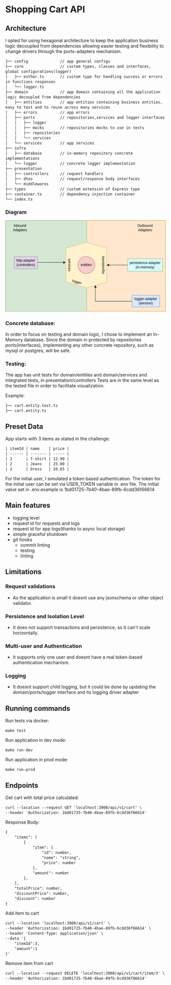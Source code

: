 # Shopping Cart API

## Architecture

I opted for using hexagonal architecture to keep the application business logic decoupled from dependencies allowing easier testing and flexibility to change drivers through the ports-adapters mechanism.

```
├── config              // app general configs
├── core                // custom types, classes and interfaces, global configurations(logger)
│   ├── either.ts       // custom type for handling success or errors in functions responses
│   └── logger.ts
├── domain              // app domain containing all the application logic decoupled from dependencies
│   ├── entities        // app entities containing business entities, easy to test and to reuse across many services
│   ├── errors          // app errors
│   ├── ports           // repositories,services and logger interfaces
│   │   ├── logger
│   │   ├── mocks       // repositories mocks to use in tests
│   │   ├── repositories
│   │   └── services
│   └── services        // app services
├── infra
│   ├── database        // in-memory repository concrete implementations
│   └── logger          // concrete logger implementation
├── presentation
│   ├── controllers     // request handlers
│   ├── dtos            // request/response body interfaces
│   └── middlewares
├── types               // custom extension of Express type
├── container.ts        // dependency injection container
└── index.ts
```

### Diagram

![Alt text](docs/architecture.jpg)

### Concrete database:

In order to focus on testing and domain logic, I chose to implement an In-Memory database.
Since the domain in protected by repositories ports(interfaces), implementing any other concrete repository, such as mysql or postgres, will be safe.

### Testing:

The app has unit tests for domain/entities and domain/services and integrated tests, in presentation/controllers
Tests are in the same level as the tested file in order to facilitate visualization.

Example:

```
├── cart.entity.test.ts
├── cart.entity.ts
```

## Preset Data

App starts with 3 items as stated in the challenge:

```
| itemId | name    | price |
| ------ | ------- | ----- |
| 1      | T-shirt | 12.99 |
| 2      | Jeans   | 25.00 |
| 3      | Dress   | 20.65 |
```

For the initial user, I simulated a token based authentication.
The token for the initial user can be set via USER_TOKEN variable in .env file.
The initial value set in .env.example is 1bd01725-7b40-4bae-89fb-6cdd36f66614

## Main features

- logging level
- request id for requests and logs
- request id for app logs(thanks to async local storage)
- simple graceful shutdown
- git hooks
  - commit linting
  - testing
  - linting

## Limitations

### Request validations

- As the application is small it doesnt use any jsonschema or other object validator.

### Persistence and Isolation Level

- It does not support transactions and persistence, so it can't scale horizontally.

### Multi-user and Authentication

- It supports only one user and doesnt have a real token-based authentication mechanism.

### Logging

- It doesnt support child logging, but it could be done by updating the domain/ports/logger interface and its logging driver adapter

## Running commands

Run tests via docker:

```
make test
```

Run application in dev mode:

```
make run-dev
```

Run application in prod mode:

```
make run-prod
```

## Endpoints

Get cart with total price calculated:

```
curl --location --request GET 'localhost:3000/api/v1/cart' \
--header 'Authorization: 1bd01725-7b40-4bae-89fb-6cdd36f66614'
```

Response Body:

```
{
    "items": [
        {
            "item": {
                "id": number,
                "name": "string",
                "price": number
            },
            "amount": number
        },
    ],
    "totalPrice": number,
    "discountPrice": number,
    "discount": number
}
```

Add item to cart

```
curl --location 'localhost:3000/api/v1/cart' \
--header 'Authorization: 1bd01725-7b40-4bae-89fb-6cdd36f66614' \
--header 'Content-Type: application/json' \
--data '{
    "itemId":3,
    "amount":1
}'
```

Remove item from cart

```
curl --location --request DELETE 'localhost:3000/api/v1/cart/item/3' \
--header 'Authorization: 1bd01725-7b40-4bae-89fb-6cdd36f66614'
```
